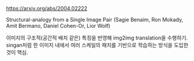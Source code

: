 https://arxiv.org/abs/2004.02222

Structural-analogy from a Single Image Pair (Sagie Benaim, Ron Mokady, Amit Bermano, Daniel Cohen-Or, Lior Wolf)

이미지의 구조적(공간적 배치 같은) 특징을 반영해 img2img translation을 수행하기. singan처럼 한 이미지 내에서 여러 스케일의 패치를 기반으로 학습하는 방식을 도입한 것이 핵심.